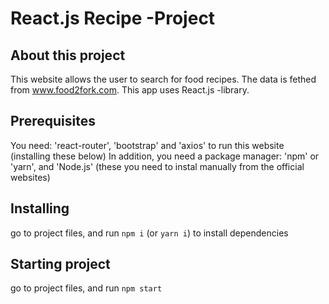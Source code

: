 # React.js Recipe -Project

## About this project
This website allows the user to search for food recipes. The data is fethed from www.food2fork.com. This app uses React.js -library.

## Prerequisites
You need: 'react-router', 'bootstrap' and 'axios' to run this website (installing these below)
In addition, you need a package manager: 'npm' or 'yarn', and 'Node.js' (these you need to instal manually from the official websites)

## Installing
go to project files, and run ```npm i``` (or ```yarn i```) to install dependencies

## Starting project
go to project files, and run ```npm start```
